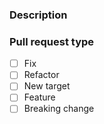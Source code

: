 ### Description

<!-- 
    Required
    Add here detailed changes summary, testing results, dependencies 
    Good example: https://os.mbed.com/docs/latest/reference/guidelines.html#workflow (Pull request template)
-->


### Pull request type

<!-- 
    Required
    Please tick one of the following types 
-->

* [ ] Fix
* [ ] Refactor
* [ ] New target
* [ ] Feature
* [ ] Breaking change

